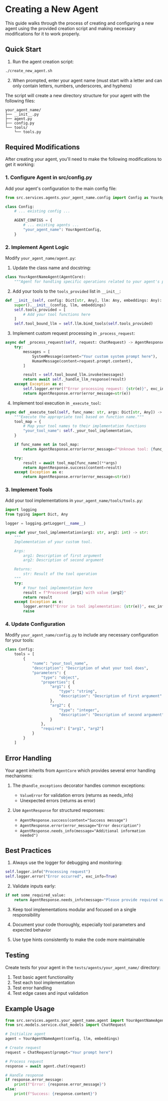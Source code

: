 # Creating a New Agent

This guide walks through the process of creating and configuring a new agent using the provided creation script and making necessary modifications for it to work properly.

## Quick Start

1. Run the agent creation script:

```bash
./create_new_agent.sh
```

2. When prompted, enter your agent name (must start with a letter and can only contain letters, numbers, underscores, and hyphens)

The script will create a new directory structure for your agent with the following files:

```
your_agent_name/
├── __init__.py
├── agent.py
├── config.py
└── tools/
    └── tools.py
```

## Required Modifications

After creating your agent, you'll need to make the following modifications to get it working:

### 1. Configure Agent in src/config.py

Add your agent's configuration to the main config file:

```python
from src.services.agents.your_agent_name.config import Config as YourAgentConfig

class Config:
    # ... existing config ...

    AGENT_CONFIGS = {
        # ... existing agents ...
        "your_agent_name": YourAgentConfig,
    }
```

### 2. Implement Agent Logic

Modify `your_agent_name/agent.py`:

1. Update the class name and docstring:

```python
class YourAgentNameAgent(AgentCore):
    """Agent for handling specific operations related to your agent's purpose."""
```

2. Add your tools to the `tools_provided` list in `__init__`:

```python
def __init__(self, config: Dict[str, Any], llm: Any, embeddings: Any):
    super().__init__(config, llm, embeddings)
    self.tools_provided = [
        # Add your tool functions here
    ]
    self.tool_bound_llm = self.llm.bind_tools(self.tools_provided)
```

3. Implement custom request processing in `_process_request`:

```python
async def _process_request(self, request: ChatRequest) -> AgentResponse:
    try:
        messages = [
            SystemMessage(content="Your custom system prompt here"),
            HumanMessage(content=request.prompt.content),
        ]

        result = self.tool_bound_llm.invoke(messages)
        return await self._handle_llm_response(result)
    except Exception as e:
        self.logger.error(f"Error processing request: {str(e)}", exc_info=True)
        return AgentResponse.error(error_message=str(e))
```

4. Implement tool execution in `_execute_tool`:

```python
async def _execute_tool(self, func_name: str, args: Dict[str, Any]) -> AgentResponse:
    """Execute the appropriate tool based on function name."""
    tool_map = {
        # Map your tool names to their implementation functions
        "your_tool_name": self._your_tool_implementation,
    }

    if func_name not in tool_map:
        return AgentResponse.error(error_message=f"Unknown tool: {func_name}")

    try:
        result = await tool_map[func_name](**args)
        return AgentResponse.success(content=result)
    except Exception as e:
        return AgentResponse.error(error_message=str(e))
```

### 3. Implement Tools

Add your tool implementations in `your_agent_name/tools/tools.py`:

```python
import logging
from typing import Dict, Any

logger = logging.getLogger(__name__)

async def your_tool_implementation(arg1: str, arg2: int) -> str:
    """
    Implementation of your custom tool.

    Args:
        arg1: Description of first argument
        arg2: Description of second argument

    Returns:
        str: Result of the tool operation
    """
    try:
        # Your tool implementation here
        result = f"Processed {arg1} with value {arg2}"
        return result
    except Exception as e:
        logger.error(f"Error in tool implementation: {str(e)}", exc_info=True)
        raise
```

### 4. Update Configuration

Modify `your_agent_name/config.py` to include any necessary configuration for your tools:

```python
class Config:
    tools = [
        {
            "name": "your_tool_name",
            "description": "Description of what your tool does",
            "parameters": {
                "type": "object",
                "properties": {
                    "arg1": {
                        "type": "string",
                        "description": "Description of first argument"
                    },
                    "arg2": {
                        "type": "integer",
                        "description": "Description of second argument"
                    }
                },
                "required": ["arg1", "arg2"]
            }
        }
    ]
```

## Error Handling

Your agent inherits from `AgentCore` which provides several error handling mechanisms:

1. The `@handle_exceptions` decorator handles common exceptions:

   - `ValueError` for validation errors (returns as needs_info)
   - Unexpected errors (returns as error)

2. Use `AgentResponse` for structured responses:
   - `AgentResponse.success(content="Success message")`
   - `AgentResponse.error(error_message="Error description")`
   - `AgentResponse.needs_info(message="Additional information needed")`

## Best Practices

1. Always use the logger for debugging and monitoring:

```python
self.logger.info("Processing request")
self.logger.error("Error occurred", exc_info=True)
```

2. Validate inputs early:

```python
if not some_required_value:
    return AgentResponse.needs_info(message="Please provide required value")
```

3. Keep tool implementations modular and focused on a single responsibility

4. Document your code thoroughly, especially tool parameters and expected behavior

5. Use type hints consistently to make the code more maintainable

## Testing

Create tests for your agent in the `tests/agents/your_agent_name/` directory:

1. Test basic agent functionality
2. Test each tool implementation
3. Test error handling
4. Test edge cases and input validation

## Example Usage

```python
from src.services.agents.your_agent_name.agent import YourAgentNameAgent
from src.models.service.chat_models import ChatRequest

# Initialize agent
agent = YourAgentNameAgent(config, llm, embeddings)

# Create request
request = ChatRequest(prompt="Your prompt here")

# Process request
response = await agent.chat(request)

# Handle response
if response.error_message:
    print(f"Error: {response.error_message}")
else:
    print(f"Success: {response.content}")
```
